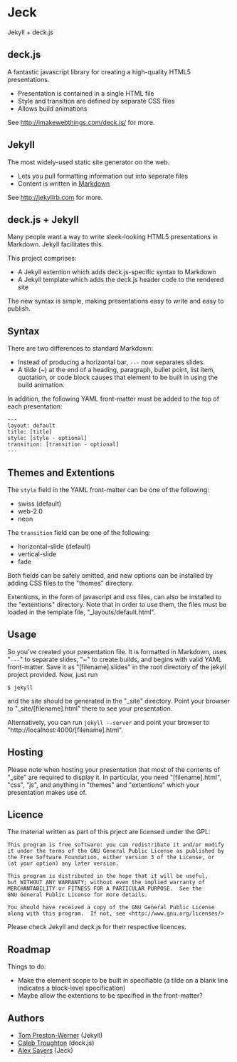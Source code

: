 Jeck
====

Jekyll + deck.js


deck.js
-------

A fantastic javascript library for creating a high-quality HTML5 presentations.

 - Presentation is contained in a single HTML file
 - Style and transition are defined by separate CSS files
 - Allows build animations

See <http://imakewebthings.com/deck.js/> for more.

Jekyll
------

The most widely-used static site generator on the web.

 - Lets you pull formatting information out into seperate files
 - Content is written in [Markdown](http://daringfireball.net/projects/markdown/syntax)

See <http://jekyllrb.com> for more.


deck.js + Jekyll
----------------

Many people want a way to write sleek-looking HTML5 presentations in Markdown. Jekyll facilitates this.

This project comprises:
 - A Jekyll extention which adds deck.js-specific syntax to Markdown
 - A Jekyll template which adds the deck.js header code to the rendered site

The new syntax is simple, making presentations easy to write and easy to publish.

Syntax
------

There are two differences to standard Markdown:

 - Instead of producing a horizontal bar, `---` now separates slides.
 - A tilde (~) at the end of a heading, paragraph, bullet point, list item, quotation, or code block causes that element to be built in using the build animation.

In addition, the following YAML front-matter must be added to the top of each presentation:

    ---
    layout: default
    title: [title]
    style: [style - optional]
    transition: [transition - optional]
    ---


Themes and Extentions
---------------------

The `style` field in the YAML front-matter can be one of the following:
 - swiss (default)
 - web-2.0
 - neon

The `transition` field can be one of the following:
 - horizontal-slide (default)
 - vertical-slide
 - fade

Both fields can be safely omitted, and new options can be installed by adding CSS files to the "themes" directory.

Extentions, in the form of javascript and css files, can also be installed to the "extentions" directory. Note that in order to use them, the files must be loaded in the template file, "_layouts/default.html".


Usage
-----

So you've created your presentation file. It is formatted in Markdown, uses "`---`" to separate slides, "~" to create builds, and begins with valid YAML front-matter. Save it as "\[filename\].slides" in the root directory of the jekyll project provided. Now, just run

    $ jekyll

and the site should be generated in the "_site" directory. Point your browser to "_site/\[filename\].html" there to see your presentation.

Alternatively, you can run `jekyll --server` and point your browser to "http://localhost:4000/\[filename\].html".

Hosting
-------

Please note when hosting your presentation that most of the contents of "_site" are required to display it. In particular, you need "\[filename\].html", "css", "js", and anything in "themes" and "extentions" which your presentation makes use of.


Licence
-------

The material written as part of this prject are licensed under the GPL:

    This program is free software: you can redistribute it and/or modify
    it under the terms of the GNU General Public License as published by
    the Free Software Foundation, either version 3 of the License, or
    (at your option) any later version.

    This program is distributed in the hope that it will be useful,
    but WITHOUT ANY WARRANTY; without even the implied warranty of
    MERCHANTABILITY or FITNESS FOR A PARTICULAR PURPOSE.  See the
    GNU General Public License for more details.
  
    You should have received a copy of the GNU General Public License
    along with this program.  If not, see <http://www.gnu.org/licenses/>

Please check Jekyll and deck.js for their respective licences.


Roadmap
-------

Things to do:
 - Make the element scope to be built in specifiable (a tilde on a blank line indicates a block-level specification)
 - Maybe allow the extentions to be specified in the front-matter?

Authors
-------

- [Tom Preston-Werner](http://tom.preston-werner.com) (Jekyll)
- [Caleb Troughton](http://imakewebthings.com) (deck.js)
- [Alex Sayers](http://asayers.github.com) (Jeck)
